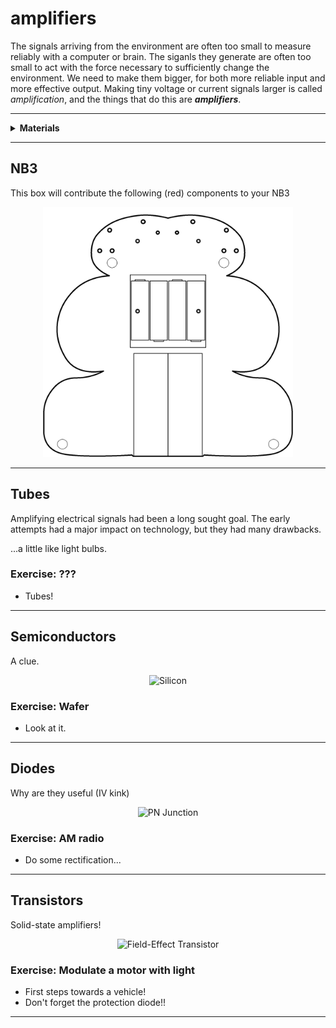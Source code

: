# amplifiers

The signals arriving from the environment are often too small to measure reliably with a computer or brain. The siganls they generate are often too small to act with the force necessary to sufficiently change the environment. We need to make them bigger, for both more reliable input and more effective output. Making tiny voltage or current signals larger is called *amplification*, and the things that do this are ***amplifiers***.

----

<details><summary><b>Materials</b></summary><p>

Contents|Description| # |Data|Link|
:-------|:----------|:-:|:--:|:--:|
MOSFET|Power MOSFET/N-channel (IRF510)|2|[-D-](_data/datasheets/IRF510.pdf)|[-L-](https://uk.farnell.com/vishay/irf510pbf/mosfet-n-100v-5-6a-to-220ab/dp/1653658)
Diode|IN401|2|[-D-](_data/datasheets/IN4001.pdf)|[-L-](https://uk.farnell.com/on-semiconductor/1n4001g/diode-standard-1a-do-41/dp/1458986)
LED(blue)|Low power blue light emitting diode|2|[-D-](_data/datasheets/LED_blue.pdf)|[-L-](https://uk.farnell.com/broadcom-limited/hlmp-ka45-e0000/led-3mm-blue-85mcd-470nm/dp/1863182)

Required|Description| # |Box|
:-------|:----------|:-:|:-:|
Multimeter|(Sealy MM18) pocket digital multimeter|1|[white](/boxes/white/README.md)|
Test Lead|Alligator clip to 0.64 mm pin (20 cm)|2|[white](/boxes/white/README.md)|
Batteries (AA)|AA 1.5 V alkaline battery|4|[electrons](/boxes/electrons/README.md)|
Battery holder|4xAA battery holder with ON-OFF switch|1|[electrons](/boxes/electrons/README.md)|
Jumper kit|Kit of multi-length 22 AWG breadboard jumpers|1|[electrons](/boxes/electrons/README.md)|
Jumper wires|Assorted 22 AWG jumper wire leads (male/female)|1|[electrons](/boxes/electrons/README.md)|

</p></details>

----

## NB3

This box will contribute the following (red) components to your NB3

<p align="center">
<img src="_images/NB3_amplifiers.png" alt="NB3 stage" width="400" height="400">
<p>

----

## Tubes

Amplifying electrical signals had been a long sought goal. The early attempts had a major impact on technology, but they had many drawbacks.

...a little like light bulbs.

### Exercise: ???

- Tubes!

----

## Semiconductors

A clue.

<p align="center">
<img src="_images/silicon.png" alt="Silicon" width="150" height="150">
<p>

### Exercise: Wafer

- Look at it.

----

## Diodes

Why are they useful (IV kink)

<p align="center">
<img src="_images/on_junction.png" alt="PN Junction" width="150" height="150">
<p>

### Exercise: AM radio

- Do some rectification...

----

## Transistors

Solid-state amplifiers!

<p align="center">
<img src="_images/fet.png" alt="Field-Effect Transistor" width="150" height="150">
<p>

### Exercise: Modulate a motor with light

- First steps towards a vehicle!
- Don't forget the protection diode!!

----
